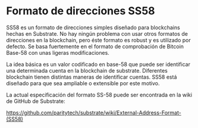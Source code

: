 # Formato de direcciones SS58

SS58 es un formato de direcciones simples diseñado para blockchains hechas en Substrate. No hay ningún problema con usar otros formatos de direcciones en la blockchain, pero éste formato es robust y es utilizado por defecto. Se basa fuertemente en el formato de comprobación de Bitcoin Base-58 con unas ligeras modificaciones.

La idea básica es un valor codificado en base-58 que puede ser identificar una determinada cuenta en la blockchain de substrate. Diferentes blockchain tienen distintas maneras de identificar cuentas. SS58 está diseñado para que sea ampliable o extensible por este motivo.

La actual especificación del formato SS-58 puede ser encontrada en la wiki de GitHub de Substrate:

https://github.com/paritytech/substrate/wiki/External-Address-Format-(SS58)